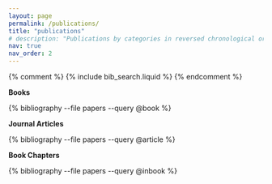 ```yaml
---
layout: page
permalink: /publications/
title: "publications"
# description: "Publications by categories in reversed chronological order. Generated by jekyll-scholar."
nav: true
nav_order: 2
---
```


{% comment %} {% include bib_search.liquid %} {% endcomment %}

<div class="publications">

<b>Books</b>

{% bibliography --file papers --query @book %}

<b>Journal Articles</b>

{% bibliography --file papers --query @article %}

<b>Book Chapters</b>

{% bibliography --file papers --query @inbook %}

</div>
